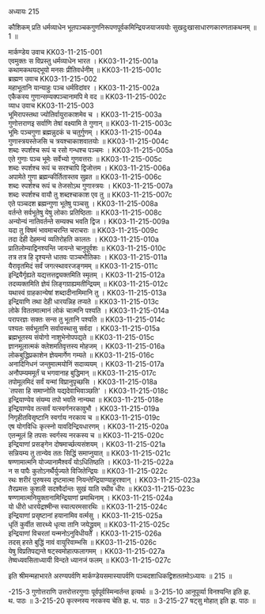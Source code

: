 अध्यायः 215

कौशिकम् प्रति धर्मव्याधेन भूतपञ्चकगुणनिरूपणपूर्वकमिन्द्रियजयाजययोः सुखदुःखासाधारणकारणताकथनम् ॥ 1 ॥

मार्कण्डेय उवाच 	KK03-11-215-001  
एवमुक्तः स विप्रस्तु धर्मव्याधेन भारत ।	KK03-11-215-001a  
कथामकथयद्भूयो मनसः प्रीतिवर्धनीम् ॥	KK03-11-215-001c  
ब्राह्मण उवाच 	KK03-11-215-002  
महाभूतानि यान्याहुः पञ्च धर्मविदांवर ।	KK03-11-215-002a  
एकैकस्य गुणान्सम्यक्पञ्चानामपि मे वद ॥	KK03-11-215-002c  
व्याध उवाच 	KK03-11-215-003  
भूमिरापस्तथा ज्योतिर्वायुराकाशमेव च ।	KK03-11-215-003a  
गुणोत्तराणइ सर्वाणि तेषां वक्ष्यामि ते गुणान् ॥	KK03-11-215-003c  
भूमिः पञ्चगुणा ब्रह्मन्नुदकं च चतुर्गुणम् ।	KK03-11-215-004a  
गुणास्त्रयस्तेजसि च त्रयश्चाकाशवातयोः ॥	KK03-11-215-004c  
शब्दः स्पर्शश्च रूपं च रसो गन्धश्च पञ्चमः ।	KK03-11-215-005a  
एते गुणाः पञ्च भूमेः सर्वेभ्यो गुणवत्तराः ॥	KK03-11-215-005c  
शब्दः स्पर्शश्च रूपं च सरश्चापि द्विजोत्तम ।	KK03-11-215-006a  
अपामेते गुणा ब्रह्मन्कीर्तितास्तव सुव्रत ॥	KK03-11-215-006c  
शब्दः स्पर्शश्च रूपं च तेजसोऽथ गुणास्त्रयः ।	KK03-11-215-007a  
शब्दः स्पर्शश्च वायौ तु शब्दश्चाकाश एव तु ॥	KK03-11-215-007c  
एते पञ्चदश ब्रह्मन्गुणा भूतेषु पञ्चसु ।	KK03-11-215-008a  
वर्तन्ते सर्वभूतेषु येषु लोकाः प्रतिष्ठिताः ॥	KK03-11-215-008c  
अन्योन्यं नातिवर्तन्ते सम्यक्च भवति द्विज ।	KK03-11-215-009a  
यदा तु विषमं भावमाचरन्ति चराचराः ॥	KK03-11-215-009c  
तदा देही देहमन्यं व्यतिरोहति कालतः ।	KK03-11-215-010a  
प्रातिलोम्याद्विनश्यन्ति जायन्ते चानुपूर्वशः ॥	KK03-11-215-010c  
तत्र तत्र हि दृश्यन्ते धातवः पाञ्चभौतिकाः ।	KK03-11-215-011a  
यैरावृतमिदं सर्वं जगत्स्थावरजङ्गमम् ॥	KK03-11-215-011c  
इन्द्रियैर्गृह्यते यद्यत्तत्तद्व्यक्तमिति स्मृतम् ।	KK03-11-215-012a  
तदव्यक्तमिति ज्ञेयं लिङ्गग्राह्यमतीन्द्रियम् ॥	KK03-11-215-012c  
यथास्वं ग्राहकान्येषां शब्दादीनामिमानि तु ।	KK03-11-215-013a  
इन्द्रियाणि तथा देही धारयन्निह तप्यते ॥	KK03-11-215-013c  
लोके विततमात्मानं लोकं चात्मनि पश्यति ।	KK03-11-215-014a  
परापरज्ञः सक्तः सन्स तु भूतानि पश्यति ॥	KK03-11-215-014c  
पश्यतः सर्वभूतानि सर्वावस्थासु सर्वदा ।	KK03-11-215-015a  
ब्रह्मभूतस्य संयोगो नाशुभेनोपपद्यते ॥	KK03-11-215-015c  
ज्ञानमूलात्मकं क्लेशमतिवृत्तस्य मोहजम् ।	KK03-11-215-016a  
लोकबुद्धिप्रकाशेन ज्ञेयमार्गेण गम्यते ॥	KK03-11-215-016c  
अनादिनिधनं जन्तुमात्मयोनिं सदाव्ययम् ।	KK03-11-215-017a  
अनौपम्यममूर्तं च भगवानाह बुद्धिमान् ॥	KK03-11-215-017c  
तपोमूलमिदं सर्वं यन्मां विप्रानुपृच्छसि ।	KK03-11-215-018a  
`तपसा हि समाप्नोति यद्यदेवाभिवाञ्छति' ।	KK03-11-215-018c  
इन्द्रियाण्येव संयम्य तपो भवति नान्यथा ॥	KK03-11-215-018e  
इन्द्रियाण्येव तत्सर्वं यत्स्वर्गनरकावुभौ ।	KK03-11-215-019a  
निगृहीतविसृष्टानि स्वर्गाय नरकाय च ॥	KK03-11-215-019c  
एष योगविधिः कृत्स्नो यावदिन्द्रियधारणम् ।	KK03-11-215-020a  
एतन्मूलं हि तपसः स्वर्गस्य नरकस्य च ॥	KK03-11-215-020c  
इन्द्रियाणां प्रसङ्गेन दोषमार्च्छत्यसंशयम् ।	KK03-11-215-021a  
सन्नियम्य तु तान्येव ततः सिद्धिं समाप्नुयात् ॥	KK03-11-215-021c  
षण्णामात्मनि योज्यानामैश्वर्यं योऽधितिष्ठति ।	KK03-11-215-022a  
न स पापैः कुतोऽनर्थैर्युज्यते विजितेन्द्रियः ॥	KK03-11-215-022c  
रथः शरीरं पुरुषस्य दृष्टमात्मा नियन्तेन्द्रियाण्याहुरश्वान् ।	KK03-11-215-023a  
तैरप्रमत्तः कुशली सदश्वैर्दान्तः सुखं याति रथीव धीरः ॥	KK03-11-215-023c  
षण्णामात्मनियुक्तानामिन्द्रियाणां प्रमाथिनाम् ।	KK03-11-215-024a  
यो धीरो धारयेद्रश्मीन्स स्यात्परमसारथिः ॥	KK03-11-215-024c  
इन्द्रियाणां प्रसृष्टानां हयानामिव वर्त्मसु ।	KK03-11-215-025a  
धृतिं कुर्वीत सारथ्ये धृत्या तानि जयेद्ध्रुवम् ॥	KK03-11-215-025c  
इन्द्रियाणां विचरतां यन्मनोऽनुविधीयते ।	KK03-11-215-026a  
तदस् हरते बुद्धिं नावं वायुरिवाम्भसि ॥	KK03-11-215-026c  
येषु विप्रतिपद्यन्ते षट्स्वमोहात्फलागमम् ।	KK03-11-215-027a  
तेष्वध्यवसिताध्यायी विन्दते ध्यानजं फलम् ॥	KK03-11-215-027c  

इति श्रीमन्महाभारते अरण्यपर्वणि मार्कण्डेयसमास्यापर्वणि पञ्चदशाधिकद्विशततमोऽध्यायः ॥ 215 ॥

-215-3 गुणोत्तराणि उत्तरोत्तरगुणाः पूर्वपूर्वस्मिन्वर्तन्त इत्यर्थः ॥ 3-215-10 आनुपूर्व्या विनश्यन्ति इति झ. थ. पाठः ॥ 3-215-20 कृत्स्नस्य नरकस्य चेति झ. ध. पाठः ॥ 3-215-27 षट्सु मोहात् इति झ. पाठः ॥
